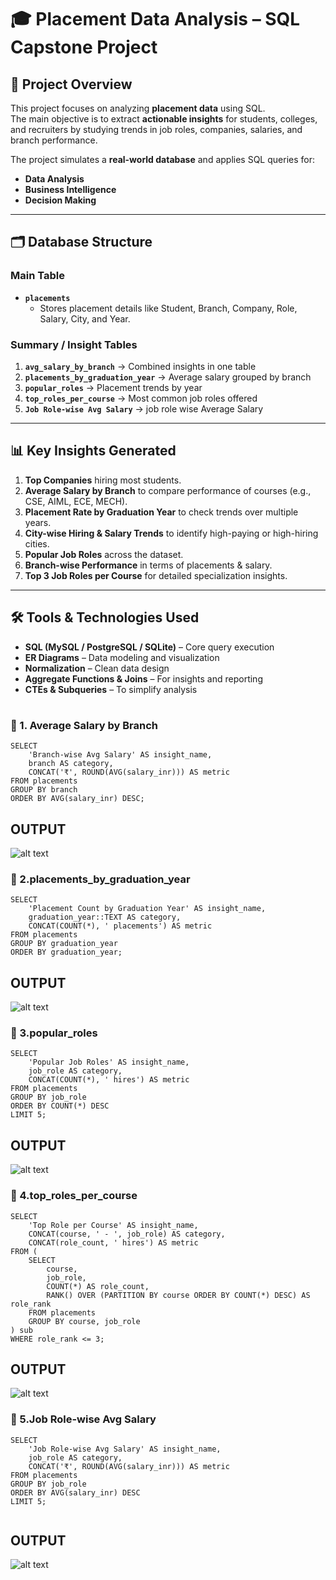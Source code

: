 # 🎓 Placement Data Analysis – SQL Capstone Project

## 📌 Project Overview

This project focuses on analyzing **placement data** using SQL.  
The main objective is to extract **actionable insights** for students, colleges, and recruiters by studying trends in job roles, companies, salaries, and branch performance.

The project simulates a **real-world database** and applies SQL queries for:

- **Data Analysis**
- **Business Intelligence**
- **Decision Making**

---

## 🗂️ Database Structure

### Main Table

- **`placements`**
  - Stores placement details like Student, Branch, Company, Role, Salary, City, and Year.

### Summary / Insight Tables

1. **`avg_salary_by_branch`** → Combined insights in one table
2. **`placements_by_graduation_year`** → Average salary grouped by branch
3. **`popular_roles`** → Placement trends by year
4. **`top_roles_per_course`** → Most common job roles offered
5. **`Job Role-wise Avg Salary`** → job role wise Average Salary

---

## 📊 Key Insights Generated

1. **Top Companies** hiring most students.
2. **Average Salary by Branch** to compare performance of courses (e.g., CSE, AIML, ECE, MECH).
3. **Placement Rate by Graduation Year** to check trends over multiple years.
4. **City-wise Hiring & Salary Trends** to identify high-paying or high-hiring cities.
5. **Popular Job Roles** across the dataset.
6. **Branch-wise Performance** in terms of placements & salary.
7. **Top 3 Job Roles per Course** for detailed specialization insights.

---

## 🛠️ Tools & Technologies Used

- **SQL (MySQL / PostgreSQL / SQLite)** – Core query execution
- **ER Diagrams** – Data modeling and visualization
- **Normalization** – Clean data design
- **Aggregate Functions & Joins** – For insights and reporting
- **CTEs & Subqueries** – To simplify analysis

#

### 🔹 1. Average Salary by Branch

```
SELECT
    'Branch-wise Avg Salary' AS insight_name,
    branch AS category,
    CONCAT('₹', ROUND(AVG(salary_inr))) AS metric
FROM placements
GROUP BY branch
ORDER BY AVG(salary_inr) DESC;
```

## OUTPUT

![alt text](image-6.png)

### 🔹 2.placements_by_graduation_year

```
SELECT
    'Placement Count by Graduation Year' AS insight_name,
    graduation_year::TEXT AS category,
    CONCAT(COUNT(*), ' placements') AS metric
FROM placements
GROUP BY graduation_year
ORDER BY graduation_year;
```

## OUTPUT

![alt text](image-7.png)

### 🔹 3.popular_roles

```
SELECT
    'Popular Job Roles' AS insight_name,
    job_role AS category,
    CONCAT(COUNT(*), ' hires') AS metric
FROM placements
GROUP BY job_role
ORDER BY COUNT(*) DESC
LIMIT 5;
```

## OUTPUT

![alt text](image-8.png)

### 🔹 4.top_roles_per_course

```
SELECT
    'Top Role per Course' AS insight_name,
    CONCAT(course, ' - ', job_role) AS category,
    CONCAT(role_count, ' hires') AS metric
FROM (
    SELECT
        course,
        job_role,
        COUNT(*) AS role_count,
        RANK() OVER (PARTITION BY course ORDER BY COUNT(*) DESC) AS role_rank
    FROM placements
    GROUP BY course, job_role
) sub
WHERE role_rank <= 3;

```

## OUTPUT

![alt text](image-9.png)

### 🔹 5.Job Role-wise Avg Salary

```
SELECT
    'Job Role-wise Avg Salary' AS insight_name,
    job_role AS category,
    CONCAT('₹', ROUND(AVG(salary_inr))) AS metric
FROM placements
GROUP BY job_role
ORDER BY AVG(salary_inr) DESC
LIMIT 5;


```

## OUTPUT

![alt text](image-10.png)
